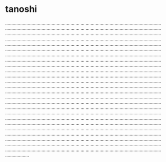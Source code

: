 # tanoshi

...............................................................................................................................................................................................................................................................................................................................................................................................................................................................................................................................................................................................................................................................................................................................................................................................................................................................................................................................................................................................................................................................................................................................................................................................................................................................................................................................................................................................................................................................................................................................................................................................................................................................................................................................................................................................................................................................................................................................................................................................................................................................................................................................................................................................................................................................................................................................................................................................................................................................................................................................................................................................................................................................................................................................................................................................................................................................................................................................................................................................................................................................................................................................................................................................................................................